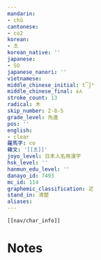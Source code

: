 ```yaml
---
mandarin:
- chǔ
cantonese:
- co2
korean:
- 초
korean_native: ''
japanese:
- SO
japanese_nanori: ''
vietnamese:
middle_chinese_initial: t͡ʃʰ
middle_chinese_final: ɨʌ
stroke_count: 13
radical: 木
skip_number: 2-8-5
grade_level: 先進
pos: ''
english:
- clear
羅馬字: co
韓文: '[[초]]'
joyo_level: 日本人名用漢字
hsk_level: ''
hanmun_edu_level: ''
danayo_id: 7493
mc_id: 114
graphemic_classification: 疋
stand_in: 清楚
aliases:
---
```

```meta-bind-embed
[[nav/char_info]]
```

# Notes
